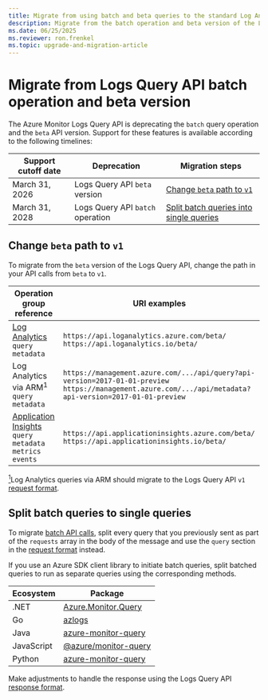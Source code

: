 ```yaml
---
title: Migrate from using batch and beta queries to the standard Log Analytics query API 
description: Migrate from the batch operation and beta version of the Log Analytics and Application Insights APIs
ms.date: 06/25/2025
ms.reviewer: ron.frenkel
ms.topic: upgrade-and-migration-article
---
```


# Migrate from Logs Query API batch operation and beta version

The Azure Monitor Logs Query API is deprecating the `batch` query operation and the `beta` API version. Support for these features is available according to the following timelines:

| Support cutoff date | Deprecation | Migration steps |
|---|---|---|
| March 31, 2026 | Logs Query API `beta` version | [Change `beta` path to `v1`](#change-beta-path-to-v1) |
| March 31, 2028 | Logs Query API `batch` operation | [Split batch queries into single queries](#split-batch-queries-to-single-queries) |

## Change `beta` path to `v1`

To migrate from the `beta` version of the Logs Query API, change the path in your API calls from `beta` to `v1`.

| Operation group reference | URI examples |
|---------------------------|--------------|
| [Log Analytics](/rest/api/loganalytics/operation-groups?view=rest-loganalytics-2022-10-27-preview)<br>`query`<br>`metadata` |  `https://api.loganalytics.azure.com/beta/`<br>`https://api.loganalytics.io/beta/` |
| Log Analytics via ARM<a id="note1"></a><sup>1</sup><br>`query`<br>`metadata` | `https://management.azure.com/.../api/query?api-version=2017-01-01-preview`<br>`https://management.azure.com/.../api/metadata?api-version=2017-01-01-preview` |
| [Application Insights](/rest/api/application-insights/operation-groups?view=rest-application-insights-v1)<br>`query`<br>`metadata`<br>`metrics`<br>`events` | `https://api.applicationinsights.azure.com/beta/`<br>`https://api.applicationinsights.io/beta/` |

<a href="#note1"><sup>1</sup></a>Log Analytics queries via ARM should migrate to the Logs Query API `v1` [request format](request-format.md#public-api-format).

## Split batch queries to single queries

To migrate [batch API calls](batch-queries.md), split every query that you previously sent as part of the `requests` array in the body of the message and use the `query` section in the [request format](request-format.md#post-query) instead.

If you use an Azure SDK client library to initiate batch queries, split batched queries to run as separate queries using the corresponding methods.

| Ecosystem  | Package                                                                                                |
|------------|--------------------------------------------------------------------------------------------------------|
| .NET       | [Azure.Monitor.Query](/dotnet/api/overview/azure/monitor.query-readme)                                 |
| Go         | [azlogs](https://pkg.go.dev/github.com/Azure/azure-sdk-for-go/sdk/monitor/query/azlogs#section-readme) |
| Java       | [azure-monitor-query](/java/api/overview/azure/monitor-query-readme)                                   |
| JavaScript | [@azure/monitor-query](/javascript/api/overview/azure/monitor-query-readme)                            |
| Python     | [azure-monitor-query](/python/api/overview/azure/monitor-query-readme)                                 |

Make adjustments to handle the response using the Logs Query API [response format](response-format.md).
